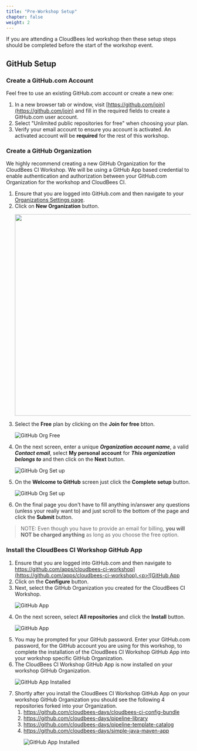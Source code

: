 ```yaml
---
title: "Pre-Workshop Setup"
chapter: false
weight: 2
--- 
```


If you are attending a CloudBees led workshop then these setup steps should be completed before the start of the workshop event.

## GitHub Setup

### Create a GitHub.com Account

Feel free to use an existing GitHub.com account or create a new one:
1. In a new browser tab or window, visit [https://github.com/join](https://github.com/join) and fill in the required fields to create a GitHub.com user account.
2. Select "Unlimited public repositories for free" when choosing your plan.
3. Verify your email account to ensure you account is activated.  An activated account will be **required** for the rest of this workshop.

### Create a GitHub Organization

We highly recommend creating a new GitHub Organization for the CloudBees CI Workshop. We will be using a GitHub App based credential to enable authentication and authorization between your GitHub.com Organization for the workshop and CloudBees CI.
1. Ensure that you are logged into GitHub.com and then navigate to your [Organizations Settings page](https://github.com/settings/organizations). 
2. Click on **New Organization** button.<p><img src="setup-github-new-org.png" width=550/>
3. Select the **Free** plan by clicking on the **Join for free** btton.<p>![GitHub Org Free](github-org-free.png?width=60pc)
4. On the next screen, enter a unique ***Organization account name***, a valid ***Contact email***, select **My personal account** for ***This organization belongs to*** and then click on the **Next** button.<p>![GitHub Org Set up](github-org-set-up.png?width=40pc) 
5. On the **Welcome to GitHub** screen just click the **Complete setup** button.<p>![GitHub Org Set up](github-org-welcome.png?width=50pc) 
6. On the final page you don't have to fill anything in/answer any questions (unless your really want to) and just scroll to the bottom of the page and click the **Submit** button.

>NOTE: Even though you have to provide an email for billing, **you will NOT be charged anything** as long as you choose the free option.

### Install the CloudBees CI Workshop GitHub App

1. Ensure that you are logged into GitHub.com and then navigate to [https://github.com/apps/cloudbees-ci-workshop](https://github.com/apps/cloudbees-ci-workshop).<p>![GitHub App](cbci-github-app.png?width=60pc)
2. Click on the **Configure** button.
3. Next, select the GitHub Organization you created for the CloudBees CI Workshop.<p>![GitHub App](github-app-select-org.png?width=50pc)
4. On the next screen, select **All repositories** and click the **Install** button.<p>![GitHub App](github-app-install.png?width=50pc)
5. You may be prompted for your GitHub password. Enter your GitHub.com password, for the GitHub account you are using for this workshop, to complete the installation of the CloudBees CI Workshop GitHub App into your workshop specific GitHub Organization.
6. The CloudBees CI Workshop GitHub App is now installed on your workshop GitHub Organization. <p>![GitHub App Installed](installed-now.png?width=50pc)
7. Shortly after you install the CloudBees CI Workshop GitHub App on your workshop GitHub Organization you should see the following 4 repositories forked into your Organization.
   1. https://github.com/cloudbees-days/cloudbees-ci-config-bundle
   2. https://github.com/cloudbees-days/pipeline-library
   3. https://github.com/cloudbees-days/pipeline-template-catalog
   4. https://github.com/cloudbees-days/simple-java-maven-app<p>![GitHub App Installed](forked-repos.png?width=50pc)
    
